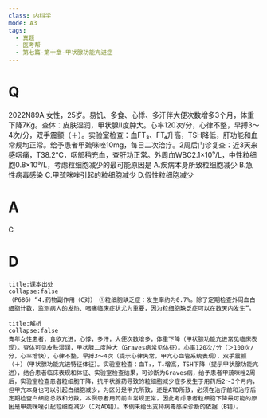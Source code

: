 ```yaml
---
class: 内科学
mode: A3
tags:
  - 真题
  - 医考帮
  - 第七篇-第十章-甲状腺功能亢进症
---
```


# Q
2022N89A 女性，25岁。易饥、多食、心悸、多汗伴大便次数增多3个月，体重下降7Kg。查体：皮肤湿润，甲状腺Ⅱ度肿大。心率120次/分，心律不整，早搏3～4次/分，双手震颤（＋）。实验室检查：血FT₃、FT₄升高，TSH降低，肝功能和血常规均正常。给予患者甲巯咪唑10mg，每日二次治疗。2周后门诊复查：近3天来感咽痛，T38.2℃，咽部稍充血，查肝功正常。外周血WBC2.1×10⁹/L，中性粒细胞0.8×10⁹/L，考虑粒细胞减少的最可能原因是
A.疾病本身所致粒细胞减少
B.急性病毒感染
C.甲巯咪唑引起的粒细胞减少
D.假性粒细胞减少

# A
C
# D
```ad-note
title:课本出处
collapse:false
（P686）“4.药物副作用（C对）　①粒细胞缺乏症：发生率约为0.7%。除了定期检查外周血白细胞计数，监测病人的发热、咽痛临床症状尤为重要，因为粒细胞缺乏症可以在数天内发生”。
```

```ad-summary
title:解析
collapse:false
青年女性患者，食欲亢进，心悸，多汗，大便次数增多，体重下降（甲状腺功能亢进常见临床表现）。查体可见皮肤湿润，甲状腺二度肿大（Graves病常见体征）。心率120次/分（＞100次/分，心率增快），心律不整，早搏3～4次（提示心律失常，甲亢心血管系统表现），双手震颤（＋）（甲状腺功能亢进特征体征）。实验室检查：血T₃，T₄增高，TSH下降（提示甲状腺功能亢进），结合患者临床表现和体征、实验室检查结果，可诊断为Graves病，给予患者甲巯咪唑2周后，实验室检查患者粒细胞下降，抗甲状腺药导致的粒细胞减少症多发生于用药后2～3个月内，但甲亢本身也可以引起白细胞减少，为区分是甲亢所致，还是ATD所致，必须在治疗前和治疗后定期检查白细胞总数和分数，本例患者用药前血常规正常，因此考虑患者粒细胞下降最可能的原因是甲巯咪唑引起粒细胞减少（C对AD错）。本例未给出支持病毒感染诊断的依据（B错）。
```

